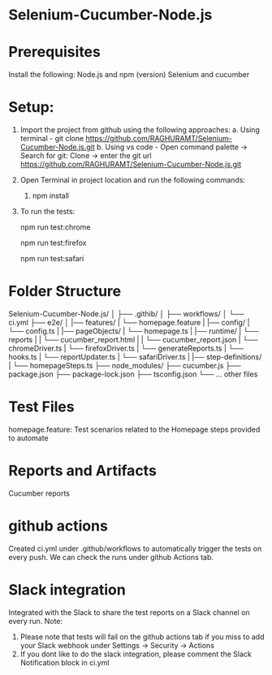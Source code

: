 # Selenium-Cucumber-Node.js
# Prerequisites
Install the following:
Node.js and npm (version)
Selenium and cucumber

# Setup:
1. Import the project from github using the following approaches:
    a. Using terminal - git clone https://github.com/RAGHURAMT/Selenium-Cucumber-Node.js.git
    b. Using vs code - Open command palette -> Search for git: Clone -> enter the git url https://github.com/RAGHURAMT/Selenium-Cucumber-Node.js.git

2. Open Terminal in project location and run the following commands:
    1. npm install

3. To run the tests:
    <!-- To run the tests on chrome browser -->
    npm run test:chrome
    <!-- To run the tests on firefox browser -->
    npm run test:firefox
    <!-- To run the tests on safari browser -->
    npm run test:safari

# Folder Structure
Selenium-Cucumber-Node.js/
│
├── .githib/
│   ├── workflows/
│         └── ci.yml
├── e2e/
│   |── features/
|           └── homepage.feature
|   |── config/
|           └── config.ts
|   |── pageObjects/
|           └── homepage.ts
|   |── runtime/
|           └── reports
|           |     └── cucumber_report.html
|           |     └── cucumber_report.json
|           └── chromeDriver.ts
|           └── firefoxDriver.ts
|           └── generateReports.ts
|           └── hooks.ts
|           └── reportUpdater.ts
|           └── safariDriver.ts
|   |── step-definitions/
|           └── homepageSteps.ts
├── node_modules/
├── cucumber.js
├── package.json
├── package-lock.json
├── tsconfig.json
└── ... other files

# Test Files
homepage.feature: Test scenarios related to the Homepage steps provided to automate

# Reports and Artifacts
Cucumber reports

# github actions
Created ci.yml under .github/workflows to automatically trigger the tests on every push. We can check the runs under github Actions tab.

# Slack integration
Integrated with the Slack to share the test reports on a Slack channel on every run.
Note: 
1. Please note that tests will fail on the github actions tab if you miss to add your Slack webhook under Settings -> Security -> Actions
2. If you dont like to do the slack integration, please comment the Slack Notification block in ci.yml
